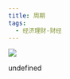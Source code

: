 ```yaml
---
title: 周期
tags:
  - 经济理财-财经
---
```


![](https://cdn.weread.qq.com/weread/cover/16/YueWen_24925754/s_YueWen_24925754.jpg)

undefined